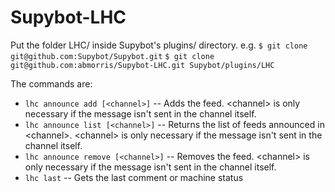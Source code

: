# Supybot-LHC
Put the folder LHC/ inside Supybot's plugins/ directory.
e.g.
`$ git clone git@github.com:Supybot/Supybot.git`
`$ git clone git@github.com:abmorris/Supybot-LHC.git Supybot/plugins/LHC`

The commands are:

- `lhc announce add [<channel>]` -- Adds the feed. \<channel\> is only necessary if the message isn't sent in the channel itself.
- `lhc announce list [<channel>]` -- Returns the list of feeds announced in \<channel\>. \<channel\> is only necessary if the message isn't sent in the channel itself.
- `lhc announce remove [<channel>]` -- Removes the feed. \<channel\> is only necessary if the message isn't sent in the channel itself.
- `lhc last` -- Gets the last comment or machine status
